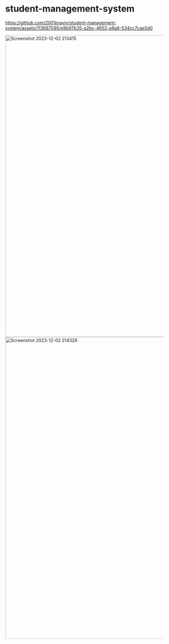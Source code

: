 # student-management-system

https://github.com/2001pravin/student-management-system/assets/113687095/e9b97b35-a2bc-4652-a9a8-534cc7cae5d0

<img width="960" alt="Screenshot 2023-12-02 213415" src="https://github.com/2001pravin/student-management-system/assets/113687095/c6aa4dd1-0bc2-43c3-9056-ee2bbf29338c">
<img width="960" alt="Screenshot 2023-12-02 214326" src="https://github.com/2001pravin/student-management-system/assets/113687095/8ac01ad4-ddea-400e-9492-ad55558100c8">
